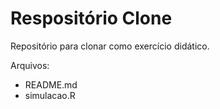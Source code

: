 # Respositório Clone

Repositório para clonar como exercício didático.

Arquivos:
  - README.md
  - simulacao.R


